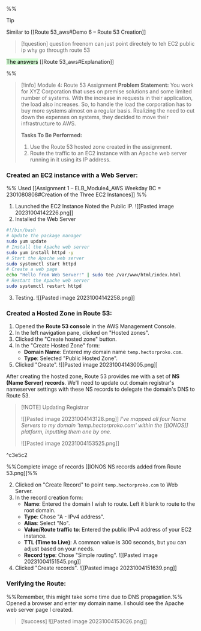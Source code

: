 
%%

> [!tip]
> Similar to [[Route 53_aws#Demo 6 – Route 53 Creation]]

> [!question]
> question
> freenom can just point directely to teh EC2 public ip why go througth route 53
> 
<mark style="background: #BBFABBA6;">The answers</mark> [[Route 53_aws#Explanation]] 

%%


> [!info] Module 4: Route 53 Assignment
> **Problem Statement:** 
> You work for XYZ Corporation that uses on premise solutions and some limited number of systems. With the increase in requests in their application, the load also increases. So, to handle the load the corporation has to buy more systems almost on a regular basis. Realizing the need to cut down the expenses on systems, they decided to move their infrastructure to AWS. 
> 
> **Tasks To Be Performed:**
> 1. Use the Route 53 hosted zone created in the assignment. 
> 2. Route the traffic to an EC2 instance with an Apache web server running in it using its IP address.


### Created an EC2 instance with a Web Server:

%% Used [[Assignment 1 – ELB_Module4_AWS Weekday BC = 2301080808#Creation of the Three EC2 Instances]] %%

1. Launched the EC2 Instance Noted the Public IP.
   ![[Pasted image 20231004142226.png]]
2. Installed the Web Server 
```bash
#!/bin/bash
# Update the package manager
sudo yum update
# Install the Apache web server
sudo yum install httpd -y
# Start the Apache web server
sudo systemctl start httpd
# Create a web page
echo "Hello from Web Server!" | sudo tee /var/www/html/index.html
# Restart the Apache web server
sudo systemctl restart httpd
```
3. Testing.
   ![[Pasted image 20231004142258.png]]

### Created a Hosted Zone in Route 53:

1. Opened the **Route 53 console** in the AWS Management Console.
2. In the left navigation pane, clicked on "Hosted zones".
3. Clicked the "Create hosted zone" button.
4. In the "Create Hosted Zone" form:
    - **Domain Name**: Entered my domain name `temp.hectorproko.com`.
    - **Type**: Selected "Public Hosted Zone".
5. Clicked "Create".
   ![[Pasted image 20231004143005.png]]

After creating the hosted zone, Route 53 provides me with a set of **NS (Name Server) records**. We'll need to update out domain registrar's nameserver settings with these NS records to delegate the domain's DNS to Route 53.

> [!NOTE] Updating Registrar
> 
> ![[Pasted image 20231004143128.png]]
> *I've mapped all four Name Servers to my domain 'temp.hectorproko.com' within the [[IONOS]] platform, inputting them one by one.*
> 
> ![[Pasted image 20231004153525.png]]
> 

^c3e5c2

%%Complete image of records [[IONOS NS records added from Route 53.png]]%%


2. Clicked on "Create Record" to point `temp.hectorproko.com` to Web Server.
3. In the record creation form:
    - **Name**: Entered the domain I wish to route. Left it blank to route to the root domain.
    - **Type**: Chose "A - IPv4 address".
    - **Alias**: Select "No".
    - **Value/Route traffic to**: Entered the public IPv4 address of your EC2 instance.
    - **TTL (Time to Live)**: A common value is 300 seconds, but you can adjust based on your needs.
    - **Record type**: Chose "Simple routing".
      ![[Pasted image 20231004151545.png]]
4. Clicked "Create records".
   ![[Pasted image 20231004151639.png]]


### Verifying the Route:

%%Remember, this might take some time due to DNS propagation.%%
Opened a browser and enter my domain name. I should see the Apache web server page I created.
   
> [!success]
>    ![[Pasted image 20231004153026.png]]

